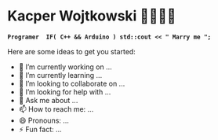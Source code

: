 # Kacper Wojtkowski 🏋️‍♂️👨‍🎓

**`
Programer 
IF( C++ && Arduino )
   std::cout << " Marry me ";
`**

Here are some ideas to get you started:

- 🔭 I’m currently working on ...
- 🌱 I’m currently learning ...
- 👯 I’m looking to collaborate on ...
- 🤔 I’m looking for help with ...
- 💬 Ask me about ...
- 📫 How to reach me: ...
- 😄 Pronouns: ...
- ⚡ Fun fact: ...

